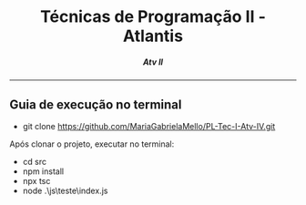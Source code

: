 <h1 align="center">Técnicas de Programação II - Atlantis</h1>
<H5 align="center"> Atv II </H5>

<hr> 

## Guia de execução no terminal

- git clone https://github.com/MariaGabrielaMello/PL-Tec-I-Atv-IV.git

Após clonar o projeto, executar no terminal:

- cd src
- npm install
- npx tsc
- node .\js\teste\index.js
  
